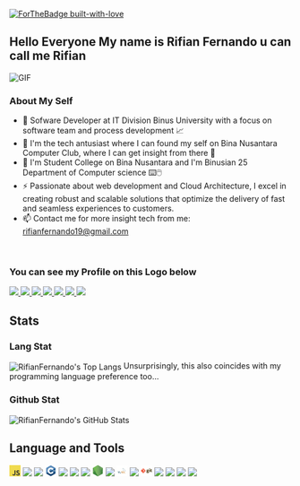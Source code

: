 [![ForTheBadge built-with-love](https://forthebadge.com/images/badges/made-with-markdown.svg)](https://GitHub.com/Naereen/)

## Hello Everyone My name is Rifian Fernando u can call me Rifian
![GIF](https://media.giphy.com/media/Cmr1OMJ2FN0B2/giphy.gif)

### About My Self

-   🙌 Sofware Developer at IT Division Binus University with a focus on software team and process development 📈
-   🙌 I'm the tech antusiast where I can found my self on Bina Nusantara Computer Club, where I can get insight from there 🏫
-   🙌 I'm Student College on Bina Nusantara and I'm Binusian 25 Department of Computer science ⌨️🖱️
-   ⚡ Passionate about web development and Cloud Architecture, I excel in creating robust and scalable solutions that optimize the delivery of fast and seamless experiences to customers.
-   📫 Contact me for more insight tech from me: rifianfernando19@gmail.com

<div>
  
 <br/>
  
### You can see my Profile on this Logo below
  
  <a href="mailto:rifianfernando19@gmail.com" target="_blank">
      <img src="https://img.shields.io/badge/Gmail-D14836?style=for-the-badge&logo=gmail&logoColor=white" target="_blank">
  </a>
  
   <a href="https://discord.com/users/446747651912892417" target="__blank">
      <img src="https://img.shields.io/badge/Discord-7289DA?style=for-the-badge&logo=discord&logoColor=white" target="_blank">
  </a>
  
  <a href="https://www.instagram.com/rifian_fernando/" target="__blank">
    <img src="https://img.shields.io/badge/-Instagram-%23E4405F?style=for-the-badge&logo=instagram&logoColor=white" target="_blank">
  </a>
  
  <a href="https://www.instagram.com/rifian_fernando/" target="__blank">
    <img src="https://img.shields.io/badge/-Instagram-%23E4405F?style=for-the-badge&logo=instagram&logoColor=white" target="_blank">
  </a>
  
  <a href="https://www.linkedin.com/in/rifian-fernando" target="__blank">
    <img src="https://img.shields.io/badge/-LinkedIn-%230077B5?style=for-the-badge&logo=linkedin&logoColor=white" target="_blank">
  </a>
  
  <a href="https://gitlab.com/rifianfernando19" target="__blank">
    <img src="https://img.shields.io/badge/GitLab-330F63?style=for-the-badge&logo=gitlab&logoColor=white" target="_blank">
  </a>
    
  <a href="https://open.spotify.com/user/31av6dim3ykjejsldljnqcnre54y" target="__blank">
    <img src="https://www.freepnglogos.com/uploads/spotify-logo-png/spotify-icon-marilyn-scott-0.png" width="3%" target="_blank">
  </a>
  
</div>
  
</div>

## Stats

### Lang Stat

<img align="center" alt="RifianFernando's Top Langs" src="https://github-readme-stats.vercel.app/api/top-langs/?username=RifianFernando&layout=compact&theme=radical" />
Unsurprisingly, this also coincides with my programming language preference too...

### Github Stat

<img align="center" alt="RifianFernando's GitHub Stats" src="https://github-readme-stats.vercel.app/api?username=RifianFernando&show_icons=true&theme=radical" />

## Language and Tools

<code><img height="20" src="https://raw.githubusercontent.com/github/explore/80688e429a7d4ef2fca1e82350fe8e3517d3494d/topics/javascript/javascript.png"></code>
<code><img height="20" src="https://seeklogo.com/images/P/python-logo-A32636CAA3-seeklogo.com.png"></code>
<code><img height="20" src="https://seeklogo.com/images/J/java-logo-7833D1D21A-seeklogo.com.png"></code>
<code><img height="20" src="https://raw.githubusercontent.com/github/explore/80688e429a7d4ef2fca1e82350fe8e3517d3494d/topics/cpp/cpp.png"></code>
<code><img height="20" src="https://seeklogo.com/images/P/php-logo-ADE513E748-seeklogo.com.png"></code>
<code><img height="20" src="https://seeklogo.com/images/H/html5-logo-EF92D240D7-seeklogo.com.png"></code>
<code><img height="20" src="https://seeklogo.com/images/C/css3-logo-8724075274-seeklogo.com.png"></code>
<code><img height="20" src="https://raw.githubusercontent.com/github/explore/80688e429a7d4ef2fca1e82350fe8e3517d3494d/topics/nodejs/nodejs.png"></code>
<code><img height="20" src="https://seeklogo.com/images/L/laravel-logo-41EC1D4C3F-seeklogo.com.png"></code>
<code><img height="20" src="https://raw.githubusercontent.com/github/explore/80688e429a7d4ef2fca1e82350fe8e3517d3494d/topics/mysql/mysql.png"></code>
<code><img height="20" src="https://seeklogo.com/images/C/centos-logo-494F57D973-seeklogo.com.png"></code>
<code><img height="20" src="https://raw.githubusercontent.com/github/explore/80688e429a7d4ef2fca1e82350fe8e3517d3494d/topics/git/git.png"></code>
<code><img height="20" src="https://seeklogo.com/images/R/react-logo-7B3CE81517-seeklogo.com.png"></code>
<code><img height="20" src="https://seeklogo.com/images/T/typescript-logo-B29A3F462D-seeklogo.com.png"></code>
<code><img height="20" src="https://seeklogo.com/images/N/next-js-logo-8FCFF51DD2-seeklogo.com.png"></code>
<code style="color: white;"><img height="20" src="https://seeklogo.com/images/M/microsoft-sql-server-logo-96AF49E2B3-seeklogo.com.png"></code>

<!-- <details>
  <summary>Credits</summary>

  Yes, I totally rip this idea off from [AsterinGray](https://github.com/AsterinGray) ✌️

</details> -->

<!--
**RifianFernando/RifianFernando** is a ✨ _special_ ✨ repository because its `README.md` (this file) appears on your GitHub profile.

Here are some ideas to get you started:

- 🔭 I’m currently working on ...
- 🌱 I’m currently learning ...
- 👯 I’m looking to collaborate on ...
- 🤔 I’m looking for help with ...
- 💬 Ask me about ...
- 📫 How to reach me: ...
- 😄 Pronouns: ...
- ⚡ Fun fact: ...
-->
